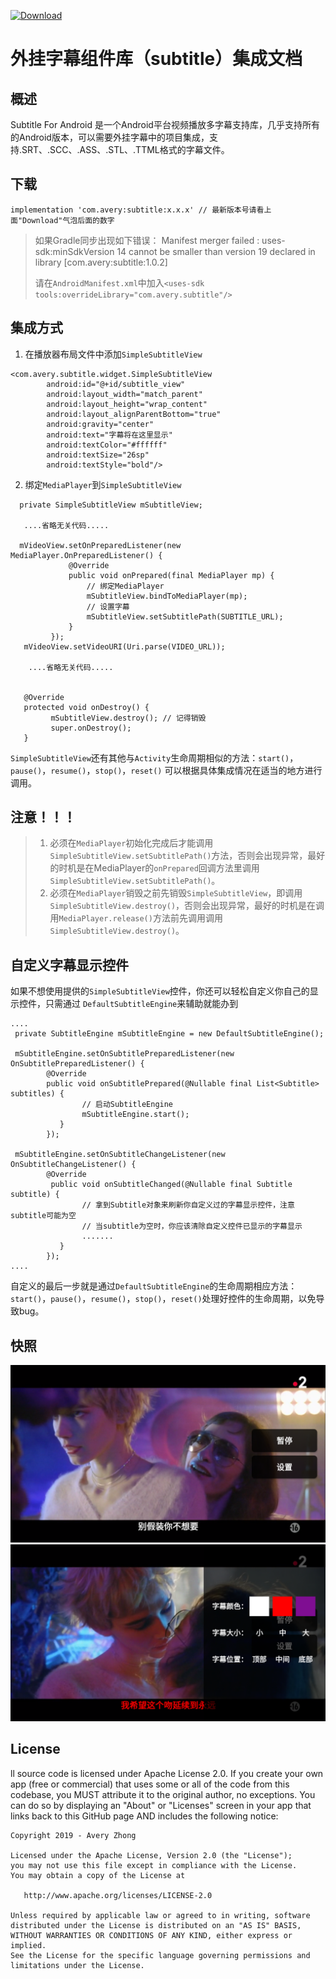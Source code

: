 [ ![Download](https://api.bintray.com/packages/averyzhong/AndroidRepo/subtitle/images/download.svg) ](https://bintray.com/averyzhong/AndroidRepo/subtitle/_latestVersion)

# 外挂字幕组件库（subtitle）集成文档


## 概述
Subtitle For Android 是一个Android平台视频播放多字幕支持库，几乎支持所有的Android版本，可以需要外挂字幕中的项目集成，支持.SRT、.SCC、.ASS、.STL、.TTML格式的字幕文件。

## 下载

```
implementation 'com.avery:subtitle:x.x.x' // 最新版本号请看上面"Download"气泡后面的数字
```

>
> 如果Gradle同步出现如下错误：
> Manifest merger failed : uses-sdk:minSdkVersion 14 cannot be smaller than version 19 declared in library [com.avery:subtitle:1.0.2]
>
>请在`AndroidManifest.xml`中加入`<uses-sdk tools:overrideLibrary="com.avery.subtitle"/>`
>

## 集成方式
1. 在播放器布局文件中添加`SimpleSubtitleView`

```
<com.avery.subtitle.widget.SimpleSubtitleView
        android:id="@+id/subtitle_view"
        android:layout_width="match_parent"
        android:layout_height="wrap_content"
        android:layout_alignParentBottom="true"
        android:gravity="center"
        android:text="字幕将在这里显示"
        android:textColor="#ffffff"
        android:textSize="26sp"
        android:textStyle="bold"/>

```

2. 绑定`MediaPlayer`到`SimpleSubtitleView`

```
  private SimpleSubtitleView mSubtitleView;

   ....省略无关代码.....

  mVideoView.setOnPreparedListener(new MediaPlayer.OnPreparedListener() {
             @Override
             public void onPrepared(final MediaPlayer mp) {
                 // 绑定MediaPlayer
                 mSubtitleView.bindToMediaPlayer(mp);
                 // 设置字幕
                 mSubtitleView.setSubtitlePath(SUBTITLE_URL);
             }
         });
   mVideoView.setVideoURI(Uri.parse(VIDEO_URL));

    ....省略无关代码.....


   @Override
   protected void onDestroy() {
         mSubtitleView.destroy(); // 记得销毁
         super.onDestroy();
   }

```

`SimpleSubtitleView`还有其他与`Activity`生命周期相似的方法：`start()`，`pause()`，`resume()`，`stop()`，`reset()` 可以根据具体集成情况在适当的地方进行调用。

## 注意！！！
> 1. 必须在`MediaPlayer`初始化完成后才能调用`SimpleSubtitleView.setSubtitlePath()`方法，否则会出现异常，最好的时机是在MediaPlayer的`onPrepared`回调方法里调用`SimpleSubtitleView.setSubtitlePath()`。
> 2. 必须在`MediaPlayer`销毁之前先销毁`SimpleSubtitleView`，即调用`SimpleSubtitleView.destroy()`，否则会出现异常，最好的时机是在调用`MediaPlayer.release()`方法前先调用调用`SimpleSubtitleView.destroy()`。


## 自定义字幕显示控件
如果不想使用提供的`SimpleSubtitleView`控件，你还可以轻松自定义你自己的显示控件，只需通过
`DefaultSubtitleEngine`来辅助就能办到

```
....
 private SubtitleEngine mSubtitleEngine = new DefaultSubtitleEngine();

 mSubtitleEngine.setOnSubtitlePreparedListener(new OnSubtitlePreparedListener() {
        @Override
        public void onSubtitlePrepared(@Nullable final List<Subtitle> subtitles) {
                // 启动SubtitleEngine
                mSubtitleEngine.start();
           }
        });

 mSubtitleEngine.setOnSubtitleChangeListener(new OnSubtitleChangeListener() {
        @Override
         public void onSubtitleChanged(@Nullable final Subtitle subtitle) {
                // 拿到Subtitle对象来刷新你自定义过的字幕显示控件，注意subtitle可能为空
                // 当subtitle为空时，你应该清除自定义控件已显示的字幕显示
                .......
           }
        });
....
```

自定义的最后一步就是通过`DefaultSubtitleEngine`的生命周期相应方法：`start()`，`pause()`，`resume()`，`stop()`，`reset()`处理好控件的生命周期，以免导致bug。

## 快照
![](screenshot/one.png)
![](screenshot/two.png)

## License
ll source code is licensed under Apache License 2.0. If you create your own app (free or commercial) that uses some or all of the code from this codebase, you MUST attribute it to the original author, no exceptions. You can do so by displaying an "About" or "Licenses" screen in your app that links back to this GitHub page AND includes the following notice:
```
Copyright 2019 - Avery Zhong

Licensed under the Apache License, Version 2.0 (the "License");
you may not use this file except in compliance with the License.
You may obtain a copy of the License at

   http://www.apache.org/licenses/LICENSE-2.0

Unless required by applicable law or agreed to in writing, software
distributed under the License is distributed on an "AS IS" BASIS,
WITHOUT WARRANTIES OR CONDITIONS OF ANY KIND, either express or implied.
See the License for the specific language governing permissions and
limitations under the License.
```
